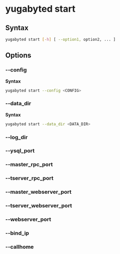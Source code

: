 






# yugabyted start

## Syntax

```sh
yugabyted start [-h] [ --option1, option2, ... ]
```

## Options

### --config

**Syntax**

```sh
yugabyted start --config <CONFIG>
```

### --data_dir

**Syntax**

```sh
yugabyted start --data_dir <DATA_DIR>
```

### --log_dir

### --ysql_port

### --master_rpc_port

### --tserver_rpc_port

### --master_webserver_port

### --tserver_webserver_port

### --webserver_port

### --bind_ip

### --callhome
